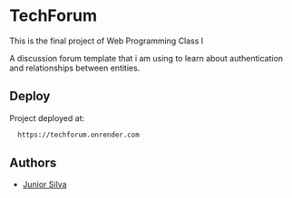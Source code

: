 # TechForum

This is the final project of Web Programming Class I

A discussion forum template that i am using to learn about authentication and relationships between entities.

## Deploy

Project deployed at:

```bash
  https://techforum.onrender.com
```

## Authors

- [Junior Silva](https://www.github.com/juniorsilva2)
